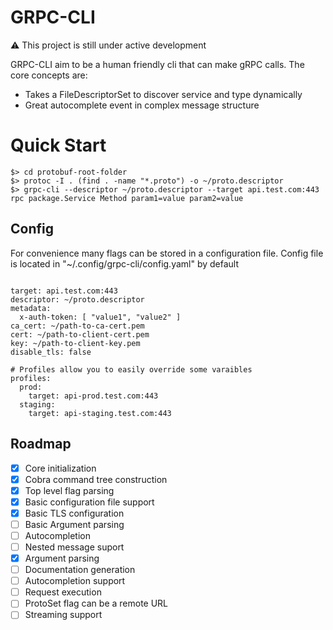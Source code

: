 # GRPC-CLI

:warning: This project is still under active development

GRPC-CLI aim to be a human friendly cli that can make gRPC calls.
The core concepts are:
 - Takes a FileDescriptorSet to discover service and type dynamically
 - Great autocomplete event in complex message structure

# Quick Start
```
$> cd protobuf-root-folder
$> protoc -I . (find . -name "*.proto") -o ~/proto.descriptor 
$> grpc-cli --descriptor ~/proto.descriptor --target api.test.com:443 rpc package.Service Method param1=value param2=value
```

## Config 

For convenience many flags can be stored in a configuration file.
Config file is located in  "~/.config/grpc-cli/config.yaml" by default

```

target: api.test.com:443
descriptor: ~/proto.descriptor
metadata: 
  x-auth-token: [ "value1", "value2" ]
ca_cert: ~/path-to-ca-cert.pem
cert: ~/path-to-client-cert.pem
key: ~/path-to-client-key.pem
disable_tls: false

# Profiles allow you to easily override some varaibles
profiles:
  prod:
    target: api-prod.test.com:443
  staging:
    target: api-staging.test.com:443  
```


## Roadmap

 - [X] Core initialization
 - [X] Cobra command tree construction
 - [X] Top level flag parsing
 - [X] Basic configuration file support
 - [X] Basic TLS configuration
 - [ ] Basic Argument parsing
 - [ ] Autocompletion
 - [ ] Nested message suport
  - [X] Argument parsing
  - [ ] Documentation generation
  - [ ] Autocompletion support
 - [ ] Request execution
 - [ ] ProtoSet flag can be a remote URL
 - [ ] Streaming support
